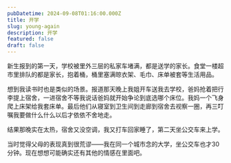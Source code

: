 ```yaml
---
pubDatetime: 2024-09-08T01:16:00.000Z
title: 开学
slug: young-again
description: 开学
featured: false
draft: false
---
```


新生报到的第一天，学校被里外三层的私家车堵满，都是送学的家长。食堂一楼超市里排队的都是家长，抱着桶，桶里塞满晾衣架、毛巾、床单被套等生活用品。

想到我读书时也是类似的场景。报道那天晚上我姐开车送我去学校，爸妈抢着把行李提上宿舍，一进宿舍不等我说话爸妈就开始争论到底选哪个床位。我妈一个飞身爬上床架给我套床单。最后他们从寝室到卫生间到走廊到宿舍去视察一圈，再三叮嘱我要做什么什么以后才依依不舍地走。

结果那晚实在太热，宿舍又没空调，我又打车回家睡了，第二天坐公交车来上学。

当时觉得父母的表现真到很荒谬——我在同一个城市念的大学，坐公交车也才30分钟。现在想想可能确实还有其他的情感在里面吧。